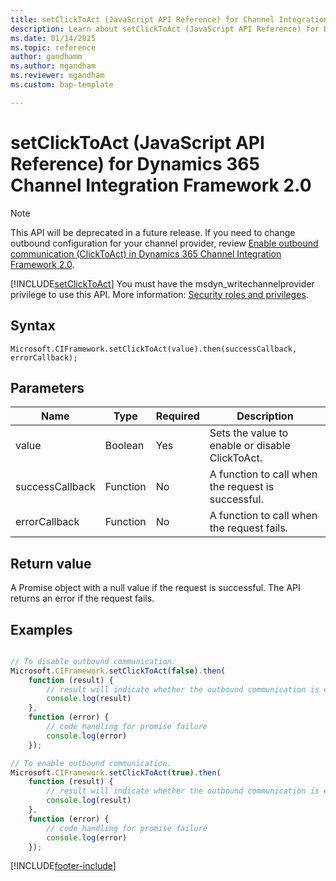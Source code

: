 ```yaml
---
title: setClickToAct (JavaScript API Reference) for Channel Integration Framework 2.0 
description: Learn about setClickToAct (JavaScript API Reference) for Dynamics 365 Channel Integration Framework 2.0.
ms.date: 01/14/2025
ms.topic: reference
author: gandhamm
ms.author: mgandham
ms.reviewer: mgandham
ms.custom: bap-template 

---
```


# setClickToAct (JavaScript API Reference) for Dynamics 365 Channel Integration Framework 2.0

> [!NOTE]
> This API will be deprecated in a future release. If you need to change outbound configuration for your channel provider, review [Enable outbound communication (ClickToAct) in Dynamics 365 Channel Integration Framework 2.0](../../../administer/enable-outbound-communication-clicktoact.md).

[!INCLUDE[setClickToAct](../../../../v1/develop/reference/microsoft-ciframework/Includes/setClickToAct-description.md)] You must have the msdyn_writechannelprovider privilege to use this API. More information: [Security roles and privileges](/power-platform/admin/security-roles-privileges).

## Syntax

`Microsoft.CIFramework.setClickToAct(value).then(successCallback, errorCallback);`

## Parameters

| Name            | Type     | Required | Description                                       |
|-----------------|----------|----------|---------------------------------------------------|
| value           | Boolean  | Yes      | Sets the value to enable or disable ClickToAct.   |
| successCallback | Function | No       | A function to call when the request is successful. |
| errorCallback   | Function | No       | A function to call when the request fails.         |

## Return value

A Promise object with a null value if the request is successful. The API returns an error if the request fails.

## Examples
```Javascript

// To disable outbound communication.
Microsoft.CIFramework.setClickToAct(false).then(
    function (result) {
        // result will indicate whether the outbound communication is enabled or not.
        console.log(result)
    },
    function (error) {
        // code handling for promise failure
        console.log(error)
    });
```

```Javascript
// To enable outbound communication.
Microsoft.CIFramework.setClickToAct(true).then(
    function (result) {
        // result will indicate whether the outbound communication is enabled or not.
        console.log(result)
    },
    function (error) {
        // code handling for promise failure
        console.log(error)
    });
```

[!INCLUDE[footer-include](../../../../../includes/footer-banner.md)]
